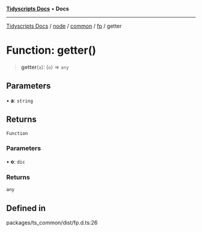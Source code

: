 [**Tidyscripts Docs**](../../../../../../../README.md) • **Docs**

***

[Tidyscripts Docs](../../../../../../../globals.md) / [node](../../../../../README.md) / [common](../../../README.md) / [fp](../README.md) / getter

# Function: getter()

> **getter**(`a`): (`o`) => `any`

## Parameters

• **a**: `string`

## Returns

`Function`

### Parameters

• **o**: `dic`

### Returns

`any`

## Defined in

packages/ts\_common/dist/fp.d.ts:26

